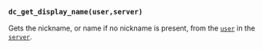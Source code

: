 ### `dc_get_display_name(user,server)`

Gets the nickname, or name if no nickname is present,
from the [`user`](/values/user.md)
in the [`server`](/values/server.md).